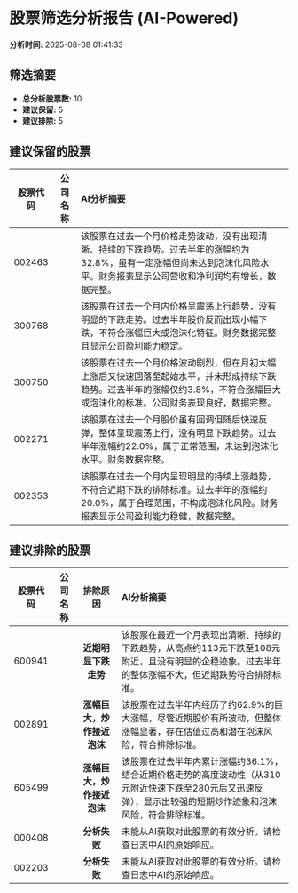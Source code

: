 # 股票筛选分析报告 (AI-Powered)

**分析时间:** 2025-08-08 01:41:33

## 筛选摘要

- **总分析股票数:** 10
- **建议保留:** 5
- **建议排除:** 5

## 建议保留的股票

| 股票代码 | 公司名称 | AI分析摘要 |
|:---:|:---:|:---|
| 002463 |  | 该股票在过去一个月价格走势波动，没有出现清晰、持续的下跌趋势。过去半年的涨幅约为32.8%，虽有一定涨幅但尚未达到泡沫化风险水平。财务报表显示公司营收和净利润均有增长，数据完整。 |
| 300768 |  | 该股票在过去一个月内价格呈震荡上行趋势，没有明显的下跌走势。过去半年股价反而出现小幅下跌，不符合涨幅巨大或泡沫化特征。财务数据完整且显示公司盈利能力稳定。 |
| 300750 |  | 该股票在过去一个月价格波动剧烈，但在月初大幅上涨后又快速回落至起始水平，并未形成持续下跌趋势。过去半年的涨幅仅约3.8%，不符合涨幅巨大或泡沫化的标准。公司财务表现良好，数据完整。 |
| 002271 |  | 该股票在过去一个月股价虽有回调但随后快速反弹，整体呈现震荡上行，没有明显下跌趋势。过去半年涨幅约22.0%，属于正常范围，未达到泡沫化水平。财务数据完整。 |
| 002353 |  | 该股票在过去一个月内呈现明显的持续上涨趋势，不符合近期下跌的排除标准。过去半年的涨幅约20.0%，属于合理范围，不构成泡沫化风险。财务报表显示公司盈利能力稳健，数据完整。 |

## 建议排除的股票

| 股票代码 | 公司名称 | 排除原因 | AI分析摘要 |
|:---:|:---:|:---:|:---|
| 600941 |  | **近期明显下跌走势** | 该股票在最近一个月表现出清晰、持续的下跌趋势，从高点约113元下跌至108元附近，且没有明显的企稳迹象。过去半年的整体涨幅不大，但近期跌势符合排除标准。 |
| 002891 |  | **涨幅巨大，炒作接近泡沫** | 该股票在过去半年内经历了约62.9%的巨大涨幅，尽管近期股价有所波动，但整体涨幅显著，存在估值过高和潜在泡沫风险，符合排除标准。 |
| 605499 |  | **涨幅巨大，炒作接近泡沫** | 该股票在过去半年内累计涨幅约36.1%，结合近期价格走势的高度波动性（从310元附近快速下跌至280元后又迅速反弹），显示出较强的短期炒作迹象和泡沫风险，符合排除标准。 |
| 000408 |  | **分析失败** | 未能从AI获取对此股票的有效分析。请检查日志中AI的原始响应。 |
| 002203 |  | **分析失败** | 未能从AI获取对此股票的有效分析。请检查日志中AI的原始响应。 |

